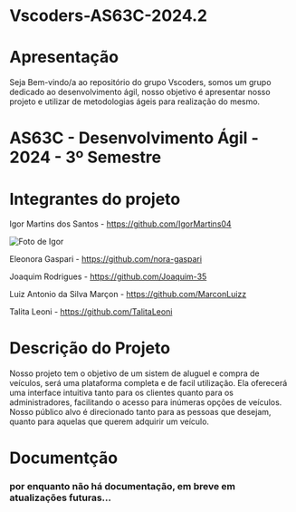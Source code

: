 # Vscoders-AS63C-2024.2

# Apresentação 

Seja Bem-vindo/a ao repositório do grupo Vscoders, somos um grupo dedicado ao desenvolvimento ágil, nosso objetivo é apresentar nosso projeto e utilizar de metodologias ágeis para realização do mesmo.

# AS63C - Desenvolvimento Ágil - 2024 - 3º Semestre

# Integrantes do projeto 

Igor Martins dos Santos - https://github.com/IgorMartins04 

![Foto de Igor](/Fotos_integrantes/imagem_Igor_git.jpg)


Eleonora Gaspari - https://github.com/nora-gaspari

Joaquim Rodrigues - https://github.com/Joaquim-35

Luiz Antonio da Silva Marçon - https://github.com/MarconLuizz

Talita Leoni - https://github.com/TalitaLeoni

# Descrição do Projeto 

Nosso projeto tem o objetivo de um sistem de aluguel e compra de veículos, será uma plataforma completa e de facil utilização. 
Ela oferecerá uma interface intuitiva tanto para os clientes quanto para os administradores, facilitando o acesso para inúmeras opções de veículos. Nosso público alvo é direcionado tanto para as pessoas que desejam, quanto para aquelas que querem adquirir um veículo.  

# Documentção 

### por enquanto não há documentação, em breve em atualizações futuras...
